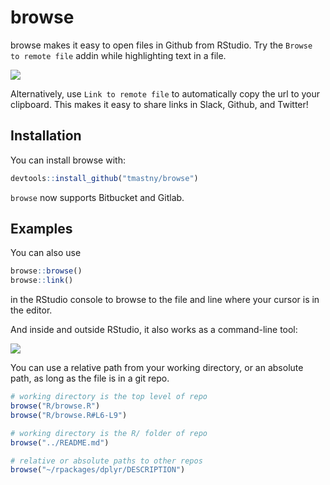 
<!-- README.md is generated from README.Rmd. Please edit that file -->

# browse

<!-- badges: start -->

<!-- badges: end -->

browse makes it easy to open files in Github from RStudio. Try the
`Browse to remote file` addin while highlighting text in a file.

![](browse.gif)

Alternatively, use `Link to remote file` to automatically copy the url
to your clipboard. This makes it easy to share links in Slack, Github,
and Twitter\!

## Installation

You can install browse with:

``` r
devtools::install_github("tmastny/browse")
```

`browse` now supports Bitbucket and Gitlab.

## Examples

You can also use

``` r
browse::browse()
browse::link()
```

in the RStudio console to browse to the file and line where your cursor
is in the editor.

And inside and outside RStudio, it also works as a command-line tool:

![](browse2.gif)

You can use a relative path from your working directory, or an absolute
path, as long as the file is in a git repo.

``` r
# working directory is the top level of repo
browse("R/browse.R")
browse("R/browse.R#L6-L9")

# working directory is the R/ folder of repo
browse("../README.md")

# relative or absolute paths to other repos
browse("~/rpackages/dplyr/DESCRIPTION")
```
